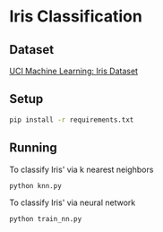 # Iris Classification

## Dataset

[UCI Machine Learning: Iris
Dataset](https://archive.ics.uci.edu/ml/datasets/Iris)

## Setup

```bash
pip install -r requirements.txt
```

## Running

To classify Iris' via k nearest neighbors

```bash
python knn.py
```


To classify Iris' via neural network

```bash
python train_nn.py
```
